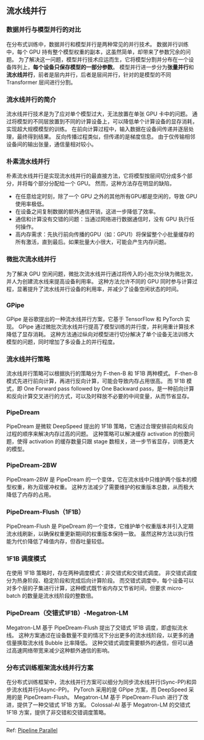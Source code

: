 ## 流水线并行

### 数据并行与模型并行的对比
在分布式训练中，数据并行和模型并行是两种常见的并行技术。
数据并行训练中，每个 GPU 持有整个模型权重的副本，这虽然简单，却带来了参数冗余的问题。
为了解决这一问题，模型并行技术应运而生，它将模型分割并分布在一个设备阵列上，**每个设备只保存模型的一部分参数**。
模型并行进一步分为**张量并行**和**流水线并行**，前者是层内并行，后者是层间并行，针对的是模型的不同 Transformer 层间进行分割。

### 流水线并行的简介
流水线并行技术是为了应对单个模型过大，无法放置在单张 GPU 卡中的问题。
通过将模型的不同层放置到不同的计算设备上，可以降低单个计算设备的显存消耗，实现超大规模模型的训练。
在前向计算过程中，输入数据在设备间传递并逐层处理，最终得到结果。
反向传播过程类似，但传递的是梯度信息。
由于仅传输相邻设备间的输出张量，通信量相对较小。

### 朴素流水线并行
朴素流水线并行是实现流水线并行的最直接方法，它将模型按层间切分成多个部分，并将每个部分分配给一个 GPU。
然而，这种方法存在明显的缺陷，
- 在任意给定时刻，除了一个 GPU 之外的其他所有GPU都是空闲的，导致 GPU 使用率极低。
- 在设备之间复制数据的额外通信开销，这进一步降低了效率。
- 通信和计算没有交错的问题：当通过网络进行数据通信时，没有 GPU 执行任何操作。
- 高内存需求：先执行前向传播的GPU（如：GPU1）将保留整个小批量缓存的所有激活，直到最后。如果批量大小很大，可能会产生内存问题。

### 微批次流水线并行
为了解决 GPU 空闲问题，微批次流水线并行通过将传入的小批次分块为微批次，并人为创建流水线来提高设备利用率。
这种方法允许不同的 GPU 同时参与计算过程，显著提升了流水线并行设备的利用率，并减少了设备空闲状态的时间。

### GPipe
GPipe 是谷歌提出的一种流水线并行方案，它基于 TensorFlow 和 PyTorch 实现。
GPipe 通过微批次流水线并行提高了模型训练的并行度，并利用重计算技术降低了显存消耗。
这种方法通过纵向对模型进行切分解决了单个设备无法训练大模型的问题，同时增加了多设备上的并行程度。

### 流水线并行策略
流水线并行策略可以根据执行的策略分为 F-then-B 和 1F1B 两种模式。
F-then-B 模式先进行前向计算，再进行反向计算，可能会导致内存占用很高。
而 1F1B 模式，即 One Forward pass followed by One Backward pass，是一种前向计算和反向计算交叉进行的方式，可以及时释放不必要的中间变量，从而节省显存。

### PipeDream
PipeDream 是微软 DeepSpeed 提出的 1F1B 策略，它通过合理安排前向和反向过程的顺序来解决内存过高的问题。
这种策略可以解决缓存 activation 的份数问题，使得 activation 的缓存数量只跟 stage 数相关，进一步节省显存，训练更大的模型。

### PipeDream-2BW
PipeDream-2BW 是 PipeDream 的一个变体，它在流水线中只维护两个版本的模型权重，称为双缓冲权重。
这种方法减少了需要维护的权重版本总数，从而极大降低了内存的占用。

### PipeDream-Flush（1F1B）
PipeDream-Flush 是 PipeDream 的一个变体，它维护单个权重版本并引入定期流水线刷新，以确保权重更新期间的权重版本保持一致。
虽然这种方法以执行性能为代价降低了峰值内存，但吞吐量较低。

### 1F1B 调度模式
在使用 1F1B 策略时，存在两种调度模式：非交错式和交错式调度。
非交错式调度分为热身阶段、稳定阶段和完成后向计算阶段。
而交错式调度中，每个设备可以对多个层的子集进行计算，这种模式既节省内存又节省时间，但要求 micro-batch 的数量是流水线阶段的整数倍。

### PipeDream（交错式1F1B）-Megatron-LM
Megatron-LM 基于 PipeDream-Flush 提出了交错式 1F1B 调度，即虚拟流水线。
这种方案通过在设备数量不变的情况下分出更多的流水线阶段，以更多的通信量换取流水线 Bubble 比率降低。
这种交错式调度需要额外的通信，但可以通过高速网络带宽来减少这种额外通信的影响。

### 分布式训练框架流水线并行方案
在分布式训练框架中，流水线并行方案可以细分为同步流水线并行(Sync-PP)和异步流水线并行(Async-PP)。
PyTorch 采用的是 GPipe 方案，而 DeepSpeed 采用的是 PipeDream-Flush。
Megatron-LM 基于 PipeDream-Flush 进行了改进，提供了一种交错式 1F1B 方案。
Colossal-AI 基于 Megatron-LM 的交错式 1F1B 方案，提供了非交错和交错调度策略。

---

Ref: [Pipeline Parallel](https://colossalai.org/docs/features/pipeline_parallel)